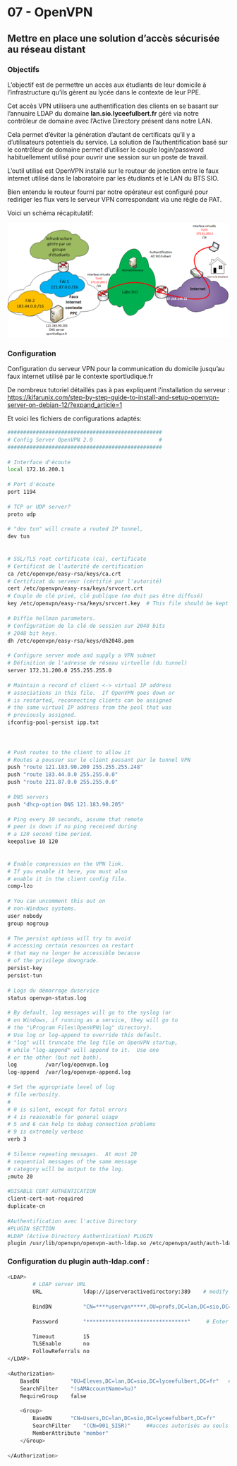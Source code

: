 # 07 - OpenVPN

## Mettre en place une solution d’accès sécurisée au réseau distant

### Objectifs

L’objectif est de permettre un accès aux étudiants de leur domicile à l’infrastructure qu’ils gèrent au lycée dans le contexte de leur PPE.

Cet accès VPN utilisera une authentification des clients en se basant sur l’annuaire LDAP du domaine **lan.sio.lyceefulbert.fr** géré via notre contrôleur de domaine avec l’Active Directory présent dans notre LAN.

Cela permet d’éviter la génération d’autant de certificats qu’il y a d’utilisateurs potentiels du service. La solution de l’authentification basé sur le contrôleur de domaine permet d’utiliser le couple login/password habituellement utilisé pour ouvrir une session sur un poste de travail.

L’outil utilisé est OpenVPN installé sur le routeur de jonction entre le faux internet utilisé dans le laboratoire par les étudiants et le LAN du BTS SIO.

Bien entendu le routeur fourni par notre opérateur est configuré pour rediriger les flux vers le serveur VPN correspondant via une règle de PAT.

Voici un schéma récapitulatif:

![](../medias/cours/openvpn/vpn.png)

### Configuration

Configuration du serveur VPN pour la communication du domicile jusqu’au faux internet utilisé par le contexte sportludique.fr

De nombreux tutoriel détaillés pas à pas expliquent l'installation du serveur :
https://kifarunix.com/step-by-step-guide-to-install-and-setup-openvpn-server-on-debian-12/?expand_article=1


Et voici les fichiers de configurations adaptés:

```bash
#################################################
# Config Server OpenVPN 2.0                     #
#################################################

# Interface d'écoute
local 172.16.200.1

# Port d'écoute
port 1194

# TCP or UDP server?
proto udp

# "dev tun" will create a routed IP tunnel,
dev tun


# SSL/TLS root certificate (ca), certificate
# Certificat de l'autorité de certification
ca /etc/openvpn/easy-rsa/keys/ca.crt
# Certificat du serveur (cértifié par l'autorité)
cert /etc/openvpn/easy-rsa/keys/srvcert.crt
# Couple de clé privé, clé publique (ne doit pas être diffusé)
key /etc/openvpn/easy-rsa/keys/srvcert.key  # This file should be kept secret

# Diffie hellman parameters.
# Configuration de la clé de session sur 2048 bits
# 2048 bit keys. 
dh /etc/openvpn/easy-rsa/keys/dh2048.pem

# Configure server mode and supply a VPN subnet
# Définition de l'adresse de réseau virtuelle (du tunnel)
server 172.31.200.0 255.255.255.0

# Maintain a record of client <-> virtual IP address
# associations in this file.  If OpenVPN goes down or
# is restarted, reconnecting clients can be assigned
# the same virtual IP address from the pool that was
# previously assigned.
ifconfig-pool-persist ipp.txt



# Push routes to the client to allow it
# Routes a pousser sur le client passant par le tunnel VPN
push "route 121.183.90.200 255.255.255.248"
push "route 183.44.0.0 255.255.0.0"
push "route 221.87.0.0 255.255.0.0"

# DNS servers
push "dhcp-option DNS 121.183.90.205"

# Ping every 10 seconds, assume that remote
# peer is down if no ping received during
# a 120 second time period.
keepalive 10 120


# Enable compression on the VPN link.
# If you enable it here, you must also
# enable it in the client config file.
comp-lzo

# You can uncomment this out on
# non-Windows systems.
user nobody
group nogroup

# The persist options will try to avoid
# accessing certain resources on restart
# that may no longer be accessible because
# of the privilege downgrade.
persist-key
persist-tun

# Logs du démarrage duservice
status openvpn-status.log

# By default, log messages will go to the syslog (or
# on Windows, if running as a service, they will go to
# the "\Program Files\OpenVPN\log" directory).
# Use log or log-append to override this default.
# "log" will truncate the log file on OpenVPN startup,
# while "log-append" will append to it.  Use one
# or the other (but not both).
log         /var/log/openvpn.log
log-append  /var/log/openvpn-append.log

# Set the appropriate level of log
# file verbosity.
#
# 0 is silent, except for fatal errors
# 4 is reasonable for general usage
# 5 and 6 can help to debug connection problems
# 9 is extremely verbose
verb 3

# Silence repeating messages.  At most 20
# sequential messages of the same message
# category will be output to the log.
;mute 20

#DISABLE CERT AUTHENTICATION
client-cert-not-required
duplicate-cn

#Authentification avec l'active Directory
#PLUGIN SECTION
#LDAP (Active Directory Authentication) PLUGIN
plugin /usr/lib/openvpn/openvpn-auth-ldap.so /etc/openvpn/auth/auth-ldap.conf
```

### Configuration du plugin auth-ldap.conf  :

```bash
<LDAP>
        # LDAP server URL
        URL             ldap://ipserveractivedirectory:389    # modify this lin! Replace X's with your Domain Controller's local IP address

        BindDN          "CN=****uservpn*****,OU=profs,DC=lan,DC=sio,DC=lyceefulbert,DC=fr"    #modify this line to!

        Password        "********************************"     # Enter the password of the user account that OpenVPN will use to talk to your domain controller

        Timeout         15
        TLSEnable       no
        FollowReferrals no
</LDAP>

<Authorization>
    BaseDN          "OU=Eleves,DC=lan,DC=sio,DC=lyceefulbert,DC=fr"   # MODIFY THIS LINE!
    SearchFilter    "(sAMAccountName=%u)"
    RequireGroup    false

	<Group>
		BaseDN		"CN=Users,DC=lan,DC=sio,DC=lyceefulbert,DC=fr"
		SearchFilter	"(CN=901_SISR)"     ##acces autorisés au seuls membre de ce groupe deuxieme année SISR)
		MemberAttribute	"member"
	</Group>

</Authorization>
```
